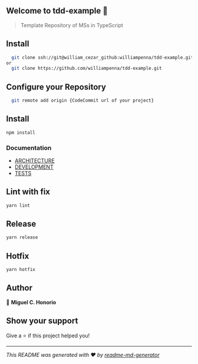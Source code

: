 ## Welcome to tdd-example 👋

> Template Repository of MSs in TypeScript

## Install

```sh
  git clone ssh://git@william_cezar_github:williampenna/tdd-example.git
or
  git clone https://github.com/williampenna/tdd-example.git
```

## Configure your Repository

```sh
  git remote add origin {CodeCommit url of your project}
```

## Install

```sh
npm install
```

### Documentation

- [ARCHITECTURE](docs/ARCHITECTURE.md)
- [DEVELOPMENT](docs/DEVELOPMENT.md)
- [TESTS](docs/TESTS.md)

## Lint with fix

```sh
yarn lint
```

## Release

```sh
yarn release
```

## Hotfix

```sh
yarn hotfix
```

## Author

👤 **Miguel C. Honorio**

## Show your support

Give a ⭐️ if this project helped you!

---

_This README was generated with ❤️ by [readme-md-generator](https://github.com/kefranabg/readme-md-generator)_
